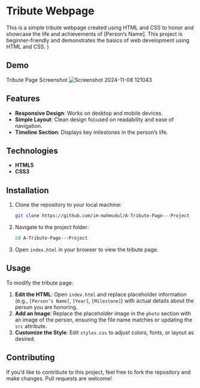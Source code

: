 # Tribute Webpage

This is a simple tribute webpage created using HTML and CSS to honor and showcase the life and achievements of [Person’s Name]. This project is beginner-friendly and demonstrates the basics of web development using HTML and CSS. )
## Demo
Tribute Page Screenshot ![Screenshot 2024-11-08 121043](https://github.com/user-attachments/assets/1fa8c457-59b3-456d-8a52-004e92ca6e91)



## Features
- **Responsive Design**: Works on desktop and mobile devices.
- **Simple Layout**: Clean design focused on readability and ease of navigation.
- **Timeline Section**: Displays key milestones in the person’s life.

## Technologies
- **HTML5**
- **CSS3**

## Installation
1. Clone the repository to your local machine:
    ```bash
    git clone https://github.com/im-mahmudul/A-Tribute-Page---Project
    ```
2. Navigate to the project folder:
    ```bash
    cd A-Tribute-Page---Project
    ```
3. Open `index.html` in your browser to view the tribute page.

## Usage
To modify the tribute page:
1. **Edit the HTML**: Open `index.html` and replace placeholder information (e.g., `[Person’s Name]`, `[Year]`, `[Milestone]`) with actual details about the person you are honoring.
2. **Add an Image**: Replace the placeholder image in the `photo` section with an image of the person, ensuring the file name matches or updating the `src` attribute.
3. **Customize the Style**: Edit `styles.css` to adjust colors, fonts, or layout as desired.

## Contributing
If you’d like to contribute to this project, feel free to fork the repository and make changes. Pull requests are welcome!
